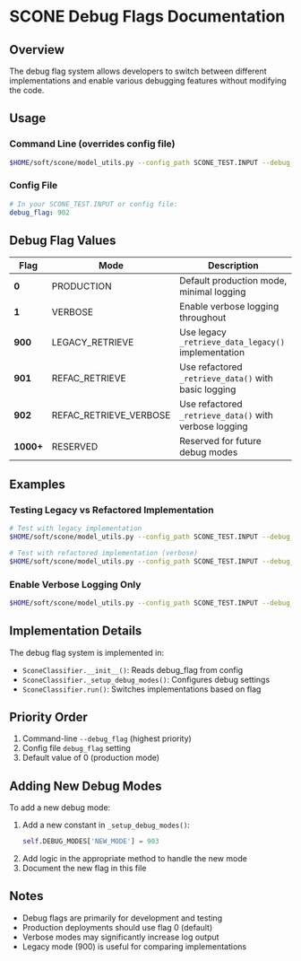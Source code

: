 # SCONE Debug Flags Documentation

## Overview
The debug flag system allows developers to switch between different implementations and enable various debugging features without modifying the code.

## Usage

### Command Line (overrides config file)
```bash
$HOME/soft/scone/model_utils.py --config_path SCONE_TEST.INPUT --debug_flag 902
```

### Config File
```yaml
# In your SCONE_TEST.INPUT or config file:
debug_flag: 902
```

## Debug Flag Values

| Flag | Mode | Description |
|------|------|-------------|
| **0** | PRODUCTION | Default production mode, minimal logging |
| **1** | VERBOSE | Enable verbose logging throughout |
| **900** | LEGACY_RETRIEVE | Use legacy `_retrieve_data_legacy()` implementation |
| **901** | REFAC_RETRIEVE | Use refactored `_retrieve_data()` with basic logging |
| **902** | REFAC_RETRIEVE_VERBOSE | Use refactored `_retrieve_data()` with verbose logging |
| **1000+** | RESERVED | Reserved for future debug modes |

## Examples

### Testing Legacy vs Refactored Implementation
```bash
# Test with legacy implementation
$HOME/soft/scone/model_utils.py --config_path SCONE_TEST.INPUT --debug_flag 900

# Test with refactored implementation (verbose)
$HOME/soft/scone/model_utils.py --config_path SCONE_TEST.INPUT --debug_flag 902
```

### Enable Verbose Logging Only
```bash
$HOME/soft/scone/model_utils.py --config_path SCONE_TEST.INPUT --debug_flag 1
```

## Implementation Details

The debug flag system is implemented in:
- `SconeClassifier.__init__()`: Reads debug_flag from config
- `SconeClassifier._setup_debug_modes()`: Configures debug settings
- `SconeClassifier.run()`: Switches implementations based on flag

## Priority Order
1. Command-line `--debug_flag` (highest priority)
2. Config file `debug_flag` setting
3. Default value of 0 (production mode)

## Adding New Debug Modes

To add a new debug mode:
1. Add a new constant in `_setup_debug_modes()`:
   ```python
   self.DEBUG_MODES['NEW_MODE'] = 903
   ```
2. Add logic in the appropriate method to handle the new mode
3. Document the new flag in this file

## Notes
- Debug flags are primarily for development and testing
- Production deployments should use flag 0 (default)
- Verbose modes may significantly increase log output
- Legacy mode (900) is useful for comparing implementations